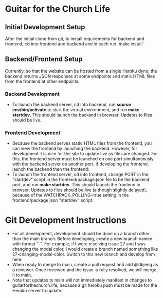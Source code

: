 # Guitar for the Church Life
## Initial Development Setup
After the initial clone from git, to install requirements for backend and frontend, cd into
frontend and backend and in each run 'make install'

## Backend/Frontend Setup
Currently, so that the website can be hosted from a single Heroku dyno, the backend returns
JSON responses at some endpoints and static HTML files from the frontend at other endpoints.

### Backend Development
- To launch the backend server, cd into backend, run **source env/bin/activate** to start the 
  virtual environment, and run **make startdev**. This should launch the backend in browser. 
  Updates to files should be live.

### Frontend Development
- Because the backend serves static HTML files from the frontend, you can view the frontend by
  launching the backend. However, for development it is nice for the site to update live as files
  are changed. For this, the frontend server must be launched on one port simultaneously with the
  backend server on another port. If developing the frontend, launch the backend then the frontend:
- To launch the frontend server, cd into frontend, change PORT in the "startdev" script in the 
  frontend/package.json file to be the backend port, and run **make startdev**. This should launch 
  the frontend in browser. Updates to files should be live (although slightly delayed), because
  of the WATCHPACK_POLLING=true setting in the frontend/package.json "startdev" script.

# Git Development Instructions
- For all development, development should be done on a branch other than the main branch.
  Before developing, create a new branch named with format "<issue number>-<issue topic>". For
  example, if I were resolving issue 27 and I was changing the modal color, I would create a branch
  named something like 27-changing-modal-color. Switch to this new branch and develop from here.
- When ready to merge to main, create a pull request and add @dbjeng as a reviewer.
  Once reviewed and the issue is fully resolved, we will merge it to main.
- Note that updates to main will not immediately manifest in changes to guitarforthechurch.life,
  because a git heroku push must be made for the Heroku server to update.